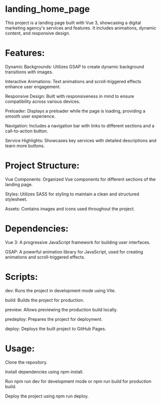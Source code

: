 # landing_home_page




This project is a landing page built with Vue 3, showcasing a digital marketing agency's services and features. It includes animations, dynamic content, and responsive design.

# Features:


Dynamic Backgrounds: Utilizes GSAP to create dynamic background transitions with images.

Interactive Animations: Text animations and scroll-triggered effects enhance user engagement.

Responsive Design: Built with responsiveness in mind to ensure compatibility across various devices.

Preloader: Displays a preloader while the page is loading, providing a smooth user experience.

Navigation: Includes a navigation bar with links to different sections and a call-to-action button.

Service Highlights: Showcases key services with detailed descriptions and learn more buttons.


# Project Structure:


Vue Components: Organized Vue components for different sections of the landing page.

Styles: Utilizes SASS for styling to maintain a clean and structured stylesheet.

Assets: Contains images and icons used throughout the project.


# Dependencies:


Vue 3: A progressive JavaScript framework for building user interfaces.

GSAP: A powerful animation library for JavaScript, used for creating animations and scroll-triggered effects.


# Scripts:


dev: Runs the project in development mode using Vite.

build: Builds the project for production.

preview: Allows previewing the production build locally.

predeploy: Prepares the project for deployment.

deploy: Deploys the built project to GitHub Pages.


# Usage:


Clone the repository.

Install dependencies using npm install.

Run npm run dev for development mode or npm run build for production build.

Deploy the project using npm run deploy.
